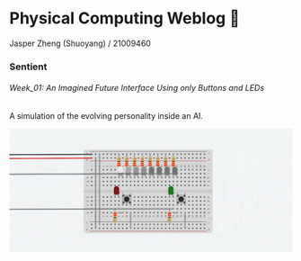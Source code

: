 # Physical Computing Weblog 🦔  
Jasper Zheng (Shuoyang) / 21009460  



### Sentient  
###### Week_01: An Imagined Future Interface Using only Buttons and LEDs  
A simulation of the evolving personality inside an AI.

![img](https://github.com/msc-creative-computing/p-comp-jasper-zheng/blob/main/week_01/src/01-min.gif?raw=true)
